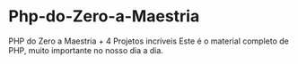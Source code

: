 # Php-do-Zero-a-Maestria
PHP do Zero a Maestria + 4 Projetos incríveis
Este é o material completo de PHP, muito importante no nosso dia a dia.

